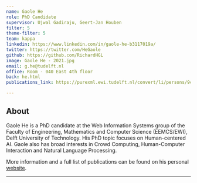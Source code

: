 ```yaml
---
name: Gaole He
role: PhD Candidate
supervisor: Ujwal Gadiraju, Geert-Jan Houben
filter: 5
theme-filter: 5
team: kappa
linkedin: https://www.linkedin.com/in/gaole-he-b3117019a/
twitter: https://twitter.com/HeGaole
github: https://github.com/RichardHGL
image: Gaole He - 2021.jpg
email: g.he@tudelft.nl
office: Room - 040 East 4th floor
back: he.html
publications_link: https://purexml.ewi.tudelft.nl/convert/li/persons/9c103169-7311-40c1-b012-5bab30f3ca25

---
```


## About
Gaole He is a PhD candidate at the Web Information Systems group of the Faculty of Engineering, Mathematics and Computer Science (EEMCS/EWI), Delft University of Technology. His PhD topic focuses on Human-centered AI. Gaole also has broad interests in Crowd Computing, Human-Computer Interaction and Natural Language Processing.

More information and a full list of publications can be found on his personal [website](https://richardhgl.github.io/).

---
